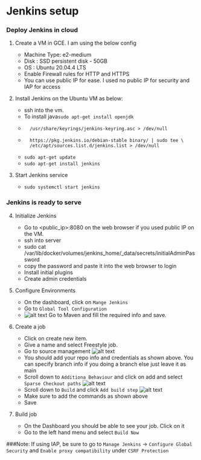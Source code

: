 # Jenkins setup

### Deploy Jenkins in cloud

1. Create a VM in GCE. I am using the below config
    - Machine Type: e2-medium
    - Disk : SSD persistent disk - 50GB
    - OS : Ubuntu 20.04.4 LTS
    - Enable Firewall rules for HTTP and HTTPS
    - You can use public IP for ease. I used no public IP for security and IAP for access

2. Install Jenkins on the Ubuntu VM as below:
    - ssh into the vm.
    - To install java```sudo apt-get install openjdk```
    - ```curl -fsSL https://pkg.jenkins.io/debian-stable/jenkins.io.key | sudo tee \
        /usr/share/keyrings/jenkins-keyring.asc > /dev/null
    - ```echo deb [signed-by=/usr/share/keyrings/jenkins-keyring.asc] \
        https://pkg.jenkins.io/debian-stable binary/ | sudo tee \
        /etc/apt/sources.list.d/jenkins.list > /dev/null
    - ```sudo apt-get update```
    - ```sudo apt-get install jenkins```

3. Start Jenkins service
    - ```sudo systemctl start jenkins```

### Jenkins is ready to serve

4. Initialize Jenkins
    - Go to <public_ip>:8080 on the web browser if you used public IP on the VM.
    - ssh into server
    - sudo cat /var/lib/docker/volumes/jenkins_home/_data/secrets/initialAdminPassword
    - copy the password and paste it into the web browser to login
    - Install initial plugins
    - Create admin credentials

5. Configure Environments
    - On the dashboard, click on ```Mange Jenkins```
    - Go to ```Global Tool Configuration```
    - ![alt text](https://github.com/chatrathabhishek/devops-practice/tree/main/images/install_tools.png?raw=true)
        Go to Maven and fill the required info and save.

6. Create a job
    - Click on create new item.
    - Give a name and select Freestyle job.
    - Go to source management
        ![alt text](https://github.com/chatrathabhishek/devops-practice/tree/main/images/source_mgmt.png?raw=true)
    - You should add your repo info and credentials as shown above. You can specify branch info if you doing a branch else just leave it as main
    - Scroll down to ```Additiona Behaviour``` and click on add and select ```Sparse Checkout paths```
        ![alt text](https://github.com/chatrathabhishek/devops-practice/tree/main/images/addnl_behaviour.png?raw=true)
    - Scroll down to ```Build``` and click ```Add build step```
        ![alt text](https://github.com/chatrathabhishek/devops-practice/tree/main/images/build.png?raw=true)
    - Make sure to add the commands as shown above
    - Save

7. Build job
    - On the Dashboard you should be able to see your job. Click on it
    - Go to the left hand menu and select ```Build Now```


###Note: 
If using IAP, be sure to go to ```Manage Jenkins``` -> ```Configure Global Security``` and ```Enable proxy compatibility``` under ```CSRF Protection```
